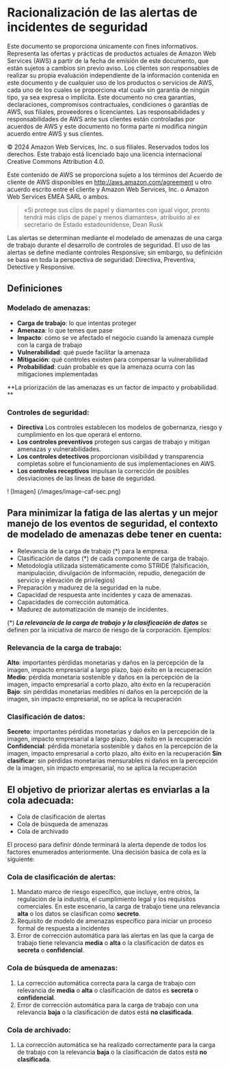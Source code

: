 # Racionalización de las alertas de incidentes de seguridad
Este documento se proporciona únicamente con fines informativos. Representa las ofertas y prácticas de productos actuales de Amazon Web Services (AWS) a partir de la fecha de emisión de este documento, que están sujetos a cambios sin previo aviso. Los clientes son responsables de realizar su propia evaluación independiente de la información contenida en este documento y de cualquier uso de los productos o servicios de AWS, cada uno de los cuales se proporciona «tal cual» sin garantía de ningún tipo, ya sea expresa o implícita. Este documento no crea garantías, declaraciones, compromisos contractuales, condiciones o garantías de AWS, sus filiales, proveedores o licenciantes. Las responsabilidades y responsabilidades de AWS ante sus clientes están controladas por acuerdos de AWS y este documento no forma parte ni modifica ningún acuerdo entre AWS y sus clientes.

© 2024 Amazon Web Services, Inc. o sus filiales. Reservados todos los derechos. Este trabajo está licenciado bajo una licencia internacional Creative Commons Attribution 4.0.

Este contenido de AWS se proporciona sujeto a los términos del Acuerdo de cliente de AWS disponibles en http://aws.amazon.com/agreement u otro acuerdo escrito entre el cliente y Amazon Web Services, Inc. o Amazon Web Services EMEA SARL o ambos.

> «Si protege sus clips de papel y diamantes con igual vigor, pronto tendrá más clips de papel y menos diamantes», atribuido al ex secretario de Estado estadounidense, Dean Rusk

Las alertas se determinan mediante el modelado de amenazas de una carga de trabajo durante el desarrollo de controles de seguridad. El uso de las alertas se define mediante controles Responsive; sin embargo, su definición se basa en toda la perspectiva de seguridad: Directiva, Preventiva, Detective y Responsive.

## Definiciones

### Modelado de amenazas:

* **Carga de trabajo**: lo que intentas proteger
* **Amenaza**: lo que temes que pase
* **Impacto**: cómo se ve afectado el negocio cuando la amenaza cumple con la carga de trabajo
* **Vulnerabilidad**: qué puede facilitar la amenaza
* **Mitigación**: qué controles existen para compensar la vulnerabilidad
* **Probabilidad**: cuán probable es que la amenaza ocurra con las mitigaciones implementadas

**La priorización de las amenazas es un factor de impacto y probabilidad. **

### Controles de seguridad:

* **Directiva** Los controles establecen los modelos de gobernanza, riesgo y cumplimiento en los que operará el entorno.
* **Los controles preventivos** protegen sus cargas de trabajo y mitigan amenazas y vulnerabilidades.
* **Los controles detectivos** proporcionan visibilidad y transparencia completas sobre el funcionamiento de sus implementaciones en AWS.
* **Los controles receptivos** impulsan la corrección de posibles desviaciones de las líneas de base de seguridad.


! [Imagen] (/images/image-caf-sec.png)

## Para minimizar la fatiga de las alertas y un mejor manejo de los eventos de seguridad, el contexto de modelado de amenazas debe tener en cuenta:

* Relevancia de la carga de trabajo (*) para la empresa.
* Clasificación de datos (*) de cada componente de carga de trabajo.
* Metodología utilizada sistemáticamente como STRIDE (falsificación, manipulación, divulgación de información, repudio, denegación de servicio y elevación de privilegios)
* Preparación y madurez de la seguridad en la nube.
* Capacidad de respuesta ante incidentes y caza de amenazas.
* Capacidades de corrección automática.
* Madurez de automatización de manejo de incidentes.


(*) ***La relevancia de la carga de trabajo y la clasificación de datos*** se definen por la iniciativa de marco de riesgo de la corporación. Ejemplos:

### Relevancia de la carga de trabajo:

**Alto**: importantes pérdidas monetarias y daños en la percepción de la imagen, impacto empresarial a largo plazo, bajo éxito en la recuperación
**Medio**: pérdida monetaria sostenible y daños en la percepción de la imagen, impacto empresarial a corto plazo, alto éxito en la recuperación
**Bajo**: sin pérdidas monetarias medibles ni daños en la percepción de la imagen, sin impacto empresarial, no se aplica la recuperación

### Clasificación de datos:

**Secreto**: importantes pérdidas monetarias y daños en la percepción de la imagen, impacto empresarial a largo plazo, bajo éxito en la recuperación
**Confidencial**: pérdida monetaria sostenible y daños en la percepción de la imagen, impacto empresarial a corto plazo, alto éxito en la recuperación
**Sin clasificar**: sin pérdidas monetarias mensurables ni daños en la percepción de la imagen, sin impacto empresarial, no se aplica la recuperación


## El objetivo de priorizar alertas es enviarlas a la cola adecuada:

* Cola de clasificación de alertas
* Cola de búsqueda de amenazas
* Cola de archivado


El proceso para definir dónde terminará la alerta depende de todos los factores enumerados anteriormente. Una decisión básica de cola es la siguiente:

### Cola de clasificación de alertas:

1. Mandato marco de riesgo específico, que incluye, entre otros, la regulación de la industria, el cumplimiento legal y los requisitos comerciales. En este escenario, la carga de trabajo tiene una relevancia **alta** o los datos se clasifican como **secreto**.
2. Requisito de modelo de amenazas específico para iniciar un proceso formal de respuesta a incidentes
3. Error de corrección automática para las alertas en las que la carga de trabajo tiene relevancia **media** o **alta** o la clasificación de datos es **secreta** o **confidencial**.

### **Cola de búsqueda de amenazas**:

1. La corrección automática correcta para la carga de trabajo con relevancia de **media** o **alta** o clasificación de datos es **secreta** o **confidencial**.
2. Error de corrección automática para la carga de trabajo con una relevancia **baja** o la clasificación de datos está **no clasificada**.

### Cola de archivado:

1. La corrección automática se ha realizado correctamente para la carga de trabajo con la relevancia **baja** o la clasificación de datos está **no clasificada**.